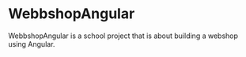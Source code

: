 # WebbshopAngular

WebbshopAngular is a school project that is about building a webshop using Angular.
